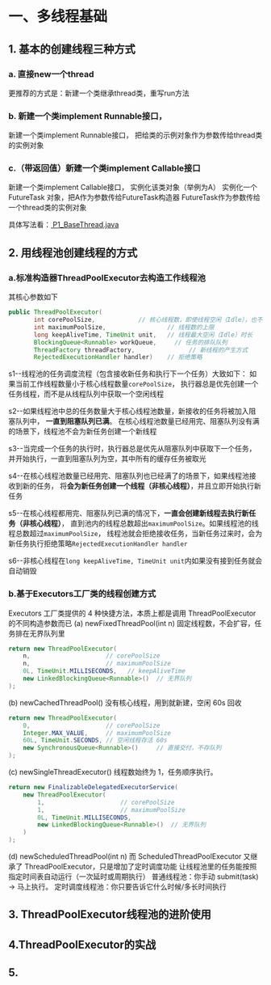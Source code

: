 # 一、多线程基础

## 1. 基本的创建线程三种方式

### a. 直接new一个thread
更推荐的方式是：新建一个类继承thread类，重写run方法

### b. 新建一个类implement Runnable接口，
新建一个类implement Runnable接口，
把给类的示例对象作为参数传给thread类的实例对象

### c.（带返回值）新建一个类implement Callable接口
新建一个类implement Callable接口，
实例化该类对象（举例为A）
实例化一个FutureTask 对象，把A作为参数传给FutureTask构造器
FutureTask作为参数传给一个thread类的实例对象

具体写法看：[ P1_BaseThread.java](src/main/java/P1/P1_1_BaseThread.java)

## 2. 用线程池创建线程的方式

### a.标准构造器ThreadPoolExecutor去构造工作线程池
其核心参数如下
```java
public ThreadPoolExecutor(
       int corePoolSize,            // 核心线程数，即使线程空闲（Idle），也不会回收
       int maximumPoolSize,                 // 线程数的上限
       long keepAliveTime, TimeUnit unit,   // 线程最大空闲（Idle）时长 
       BlockingQueue<Runnable> workQueue,     // 任务的排队队列
       ThreadFactory threadFactory,               // 新线程的产生方式
       RejectedExecutionHandler handler)    // 拒绝策略
```
s1--线程池的任务调度流程（包含接收新任务和执行下一个任务）大致如下：
如果当前工作线程数量小于核心线程数量`corePoolSize`，
执行器总是优先创建一个任务线程，而不是从线程队列中获取一个空闲线程

s2--如果线程池中总的任务数量大于核心线程池数量，新接收的任务将被加入阻塞队列中，
**一直到阻塞队列已满**。 在核心线程池数量已经用完、阻塞队列没有满的场景下，线程池不会为新任务创建一个新线程

s3--当完成一个任务的执行时，执行器总是优先从阻塞队列中获取下一个任务，
并开始执行，一直到阻塞队列为空，其中所有的缓存任务被取光

s4--在核心线程池数量已经用完、阻塞队列也已经满了的场景下，如果线程池接收到新的任务，
将**会为新任务创建一个线程（非核心线程）**，并且立即开始执行新任务

s5--在核心线程都用完、阻塞队列已满的情况下，**一直会创建新线程去执行新任务（非核心线程）**，
直到池内的线程总数超出`maximumPoolSize`。如果线程池的线程总数超过`maximumPoolSize`，
线程池就会拒绝接收任务，当新任务过来时，会为新任务执行拒绝策略`RejectedExecutionHandler handler`

s6--非核心线程在`long keepAliveTime, TimeUnit unit`内如果没有接到任务就会自动销毁

### b.基于Executors工厂类的线程创建方式
Executors 工厂类提供的 4 种快捷方法，本质上都是调用 ThreadPoolExecutor 的不同构造参数而已
(a) newFixedThreadPool(int n) 固定线程数，不会扩容，任务排在无界队列里
```java
return new ThreadPoolExecutor(
    n,                     // corePoolSize
    n,                     // maximumPoolSize
    0L, TimeUnit.MILLISECONDS,   // keepAliveTime
    new LinkedBlockingQueue<Runnable>()  // 无界队列
);
```
(b) newCachedThreadPool() 没有核心线程，用到就新建，空闲 60s 回收
```java
return new ThreadPoolExecutor(
    0,                     // corePoolSize
    Integer.MAX_VALUE,     // maximumPoolSize
    60L, TimeUnit.SECONDS, // 空闲线程存活 60s
    new SynchronousQueue<Runnable>()     // 直接交付，不存队列
);
```
(c) newSingleThreadExecutor() 线程数始终为 1，任务顺序执行。
```java
return new FinalizableDelegatedExecutorService(
    new ThreadPoolExecutor(
        1,                     // corePoolSize
        1,                     // maximumPoolSize
        0L, TimeUnit.MILLISECONDS,
        new LinkedBlockingQueue<Runnable>()  // 无界队列
    )
);
```
(d) newScheduledThreadPool(int n)
而 ScheduledThreadPoolExecutor 又继承了 ThreadPoolExecutor，只是增加了定时调度功能
让线程池里的任务能按照指定时间表自动运行（一次延时或周期执行）
普通线程池：你手动 submit(task) → 马上执行。
定时调度线程池：你只要告诉它什么时候/多长时间执行

## 3. ThreadPoolExecutor线程池的进阶使用



## 4.ThreadPoolExecutor的实战


## 5.